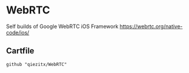 # WebRTC
Self builds of Google WebRTC iOS Framework https://webrtc.org/native-code/ios/

## Cartfile
	github "qiezitx/WebRTC"
